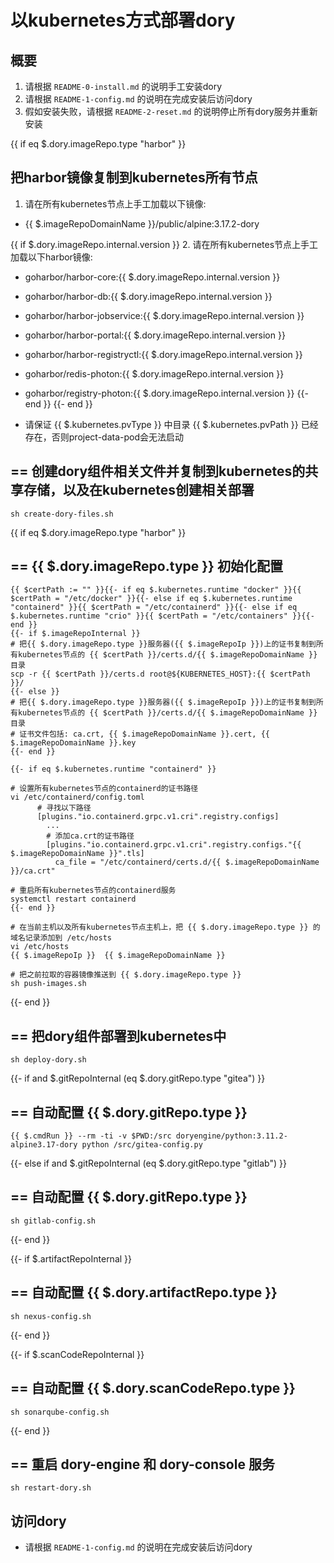 # 以kubernetes方式部署dory

## 概要

1. 请根据 `README-0-install.md` 的说明手工安装dory
2. 请根据 `README-1-config.md` 的说明在完成安装后访问dory
3. 假如安装失败，请根据 `README-2-reset.md` 的说明停止所有dory服务并重新安装

{{ if eq $.dory.imageRepo.type "harbor" }}
## 把harbor镜像复制到kubernetes所有节点

1. 请在所有kubernetes节点上手工加载以下镜像:
  - {{ $.imageRepoDomainName }}/public/alpine:3.17.2-dory

{{ if $.dory.imageRepo.internal.version }}
2. 请在所有kubernetes节点上手工加载以下harbor镜像:
  - goharbor/harbor-core:{{ $.dory.imageRepo.internal.version }}
  - goharbor/harbor-db:{{ $.dory.imageRepo.internal.version }}
  - goharbor/harbor-jobservice:{{ $.dory.imageRepo.internal.version }}
  - goharbor/harbor-portal:{{ $.dory.imageRepo.internal.version }}
  - goharbor/harbor-registryctl:{{ $.dory.imageRepo.internal.version }}
  - goharbor/redis-photon:{{ $.dory.imageRepo.internal.version }}
  - goharbor/registry-photon:{{ $.dory.imageRepo.internal.version }}
{{- end }}
{{- end }}

- 请保证 {{ $.kubernetes.pvType }} 中目录 {{ $.kubernetes.pvPath }} 已经存在，否则project-data-pod会无法启动

## == 创建dory组件相关文件并复制到kubernetes的共享存储，以及在kubernetes创建相关部署

```shell script
sh create-dory-files.sh
```

{{ if eq $.dory.imageRepo.type "harbor" }}
## == {{ $.dory.imageRepo.type }} 初始化配置

```shell script
{{ $certPath := "" }}{{- if eq $.kubernetes.runtime "docker" }}{{ $certPath = "/etc/docker" }}{{- else if eq $.kubernetes.runtime "containerd" }}{{ $certPath = "/etc/containerd" }}{{- else if eq $.kubernetes.runtime "crio" }}{{ $certPath = "/etc/containers" }}{{- end }}
{{- if $.imageRepoInternal }}
# 把{{ $.dory.imageRepo.type }}服务器({{ $.imageRepoIp }})上的证书复制到所有kubernetes节点的 {{ $certPath }}/certs.d/{{ $.imageRepoDomainName }} 目录
scp -r {{ $certPath }}/certs.d root@${KUBERNETES_HOST}:{{ $certPath }}/
{{- else }}
# 把{{ $.dory.imageRepo.type }}服务器({{ $.imageRepoIp }})上的证书复制到所有kubernetes节点的 {{ $certPath }}/certs.d/{{ $.imageRepoDomainName }} 目录
# 证书文件包括: ca.crt, {{ $.imageRepoDomainName }}.cert, {{ $.imageRepoDomainName }}.key
{{- end }}

{{- if eq $.kubernetes.runtime "containerd" }}

# 设置所有kubernetes节点的containerd的证书路径
vi /etc/containerd/config.toml
      # 寻找以下路径
      [plugins."io.containerd.grpc.v1.cri".registry.configs]
        ...
        # 添加ca.crt的证书路径
        [plugins."io.containerd.grpc.v1.cri".registry.configs."{{ $.imageRepoDomainName }}".tls]
          ca_file = "/etc/containerd/certs.d/{{ $.imageRepoDomainName }}/ca.crt"

# 重启所有kubernetes节点的containerd服务
systemctl restart containerd
{{- end }}

# 在当前主机以及所有kubernetes节点主机上，把 {{ $.dory.imageRepo.type }} 的域名记录添加到 /etc/hosts
vi /etc/hosts
{{ $.imageRepoIp }}  {{ $.imageRepoDomainName }}

# 把之前拉取的容器镜像推送到 {{ $.dory.imageRepo.type }}
sh push-images.sh
```
{{- end }}

## == 把dory组件部署到kubernetes中

```shell script
sh deploy-dory.sh
```

{{- if and $.gitRepoInternal (eq $.dory.gitRepo.type "gitea") }}

## == 自动配置 {{ $.dory.gitRepo.type }}

```shell script
{{ $.cmdRun }} --rm -ti -v $PWD:/src doryengine/python:3.11.2-alpine3.17-dory python /src/gitea-config.py
```
{{- else if and $.gitRepoInternal (eq $.dory.gitRepo.type "gitlab") }}

## == 自动配置 {{ $.dory.gitRepo.type }}

```shell script
sh gitlab-config.sh
```
{{- end }}

{{- if $.artifactRepoInternal }}

## == 自动配置 {{ $.dory.artifactRepo.type }}

```shell script
sh nexus-config.sh
```
{{- end }}

{{- if $.scanCodeRepoInternal }}

## == 自动配置 {{ $.dory.scanCodeRepo.type }}

```shell script
sh sonarqube-config.sh
```
{{- end }}

## == 重启 dory-engine 和 dory-console 服务

```shell script
sh restart-dory.sh
```

## 访问dory

- 请根据 `README-1-config.md` 的说明在完成安装后访问dory
